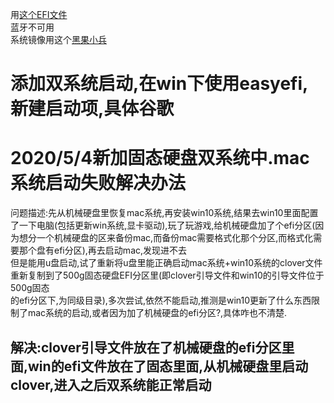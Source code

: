 用[这个EFI文件](https://github.com/chengziqaq/mac/blob/master/clover/CLOVER10.15.4%E7%B3%BB%E7%BB%9F%E7%94%A8%E7%9A%84.zip)  
蓝牙不可用  
系统镜像用这个[黑果小兵](https://blog.daliansky.net/macOS-Catalina-10.15.4-19E266-Release-version-with-Clover-5107-original-image-Double-EFI-Version-UEFI-and-MBR.html)
# 添加双系统启动,在win下使用easyefi,新建启动项,具体谷歌
# 2020/5/4新加固态硬盘双系统中.mac系统启动失败解决办法
问题描述:先从机械硬盘里恢复mac系统,再安装win10系统,结果去win10里面配置了一下电脑(包括更新win系统,显卡驱动),玩了玩游戏,给机械硬盘加了个efi分区(因为想分一个机械硬盘的区来备份mac,而备份mac需要格式化那个分区,而格式化需要那个盘有efi分区),再去启动mac,发现进不去  
但是能用u盘启动,试了重新将u盘里能正确启动mac系统+win10系统的clover文件重新复制到了500g固态硬盘EFI分区里(即clover引导文件和win10的引导文件位于500g固态  
的efi分区下,为同级目录),多次尝试,依然不能启动,推测是win10更新了什么东西限制了mac系统的启动,或者因为加了机械硬盘的efi分区?,具体咋也不清楚.
## 解决:clover引导文件放在了机械硬盘的efi分区里面,win的efi文件放在了固态里面,从机械硬盘里启动clover,进入之后双系统能正常启动
